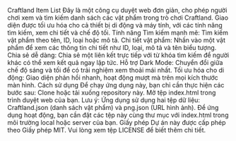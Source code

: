 Craftland Item List
Đây là một công cụ duyệt web đơn giản, cho phép người chơi xem và tìm kiếm danh sách các vật phẩm trong trò chơi Craftland. Giao diện được tối ưu hóa cho cả thiết bị di động và máy tính, với các tính năng tìm kiếm, xem chi tiết và chế độ tối.
Tính năng
Tìm kiếm mạnh mẽ: Tìm kiếm vật phẩm theo tên, ID, loại hoặc mô tả.
Chi tiết vật phẩm: Nhấn vào một vật phẩm để xem các thông tin chi tiết như ID, loại, mô tả và tên biểu tượng.
Chia sẻ dễ dàng: Chia sẻ một liên kết trực tiếp với từ khóa tìm kiếm để người khác có thể xem kết quả ngay lập tức.
Hỗ trợ Dark Mode: Chuyển đổi giữa chế độ sáng và tối để có trải nghiệm xem thoải mái nhất.
Tối ưu hóa cho di động: Giao diện phản hồi nhanh, hoạt động mượt mà trên mọi kích thước màn hình.
Cách sử dụng
Để chạy ứng dụng này, bạn chỉ cần thực hiện các bước sau:
Clone hoặc tải xuống repository này.
Mở tệp index.html trong trình duyệt web của bạn.
Lưu ý:
Ứng dụng sử dụng hai tệp dữ liệu: Craftland.json (danh sách vật phẩm) và png.json (URL hình ảnh). Để ứng dụng hoạt động, bạn cần đặt các tệp này cùng thư mục với index.html trong môi trường local hoặc server của bạn.
Giấy phép
Dự án này được cấp phép theo Giấy phép MIT. Vui lòng xem tệp LICENSE để biết thêm chi tiết.